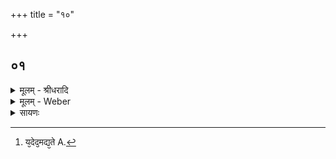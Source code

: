 +++
title = "१०"

+++


## ०१
<details><summary>मूलम् - श्रीधरादि</summary>

अय᳘मग्ग्नि᳘र्व्वैश्वा᳘नरः᳘॥  
(रो᳘) यो ऽय᳘मन्तः पु᳘रुषे ये᳘नेदम᳘न्नम्पच्य᳘ते य᳘दिद᳘मद्य᳘ते त᳘स्यैष घो᳘षो भवति य᳘मेतत्क᳘र्ण्णावपिधा᳘य शृणो᳘ति स᳘ य᳘दोत्क्रमिष्यन्भ᳘वति᳘ नैतङ्घो᳘षᳫँ᳭ शृणोति॥
</details>
<details><summary>मूलम् - Weber</summary>

अय᳘मग्नि᳘र्वैश्वा᳘नरो᳟᳟॥  
योऽय᳘मन्तः पु᳘रुषे ये᳘नेदम᳘न्नम् पच्य᳘ते य᳘दिद᳘मद्य᳘ते [^wbr_1] त᳘स्यैष घो᳘षो भवति य᳘मेतत्क᳘र्णावपिधा᳘य शृणो᳘ति स᳘ यॗदोत्क्रमिष्यन्भ᳘वतिॗ नैतं घो᳘षं शृणोति॥  

[^wbr_1]: य᳘देद᳘मद्य᳘ते A.
</details>

<details><summary>सायणः</summary>

…
</details>

